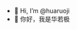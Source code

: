 - 👋 Hi, I’m @huaruoji
- 👋 你好，我是华若极

<!---
huaruoji/huaruoji is a ✨ special ✨ repository because its `README.md` (this file) appears on your GitHub profile.
You can click the Preview link to take a look at your changes.
--->
